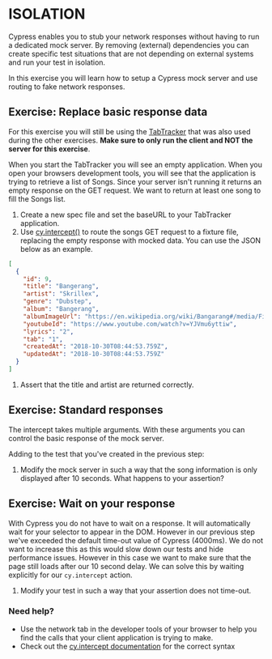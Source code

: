 # ISOLATION

Cypress enables you to stub your network responses without having to run a dedicated mock server.
By removing (external) dependencies you can create specific test situations that are not depending on external systems and run your test in isolation.

In this exercise you will learn how to setup a Cypress mock server and use routing to fake network responses.

## Exercise: Replace basic response data

For this exercise you will still be using the [TabTracker](https://github.com/codyseibert/tab-tracker/) that was also used during the other exercises. **Make sure to only run the client and NOT the server for this exercise**.

When you start the TabTracker you will see an empty application. When you open your browsers development tools, you will see that the application is trying to retrieve a list of Songs. Since your server isn't running it returns an empty response on the GET request. We want to return at least one song to fill the Songs list.

1. Create a new spec file and set the baseURL to your TabTracker application.
1. Use [cy.intercept()](https://docs.cypress.io/api/commands/intercept) to route the songs GET request to a fixture file, replacing the empty response with mocked data. You can use the JSON below as an example.

```json
[
  {
    "id": 9,
    "title": "Bangerang",
    "artist": "Skrillex",
    "genre": "Dubstep",
    "album": "Bangerang",
    "albumImageUrl": "https://en.wikipedia.org/wiki/Bangarang#/media/File:BangarangSkrillex.jpg",
    "youtubeId": "https://www.youtube.com/watch?v=YJVmu6yttiw",
    "lyrics": "2",
    "tab": "1",
    "createdAt": "2018-10-30T08:44:53.759Z",
    "updatedAt": "2018-10-30T08:44:53.759Z"
  }
]
```

1. Assert that the title and artist are returned correctly.

## Exercise: Standard responses

The intercept takes multiple arguments. With these arguments you can control the basic response of the mock server.

Adding to the test that you've created in the previous step:

1. Modify the mock server in such a way that the song information is only displayed after 10 seconds. What happens to your assertion?

## Exercise: Wait on your response

With Cypress you do not have to wait on a response. It will automatically wait for your selector to appear in the DOM. However in our previous step we've exceeded the default time-out value of Cypress (4000ms). We do not want to increase this as this would slow down our tests and hide performance issues. However in this case we want to make sure that the page still loads after our 10 second delay. We can solve this by waiting explicitly for our `cy.intercept` action.

1. Modify your test in such a way that your assertion does not time-out.

### Need help?

- Use the network tab in the developer tools of your browser to help you find the calls that your client application is trying to make.
- Check out the [cy.intercept documentation](https://docs.cypress.io/api/commands/intercept) for the correct syntax
